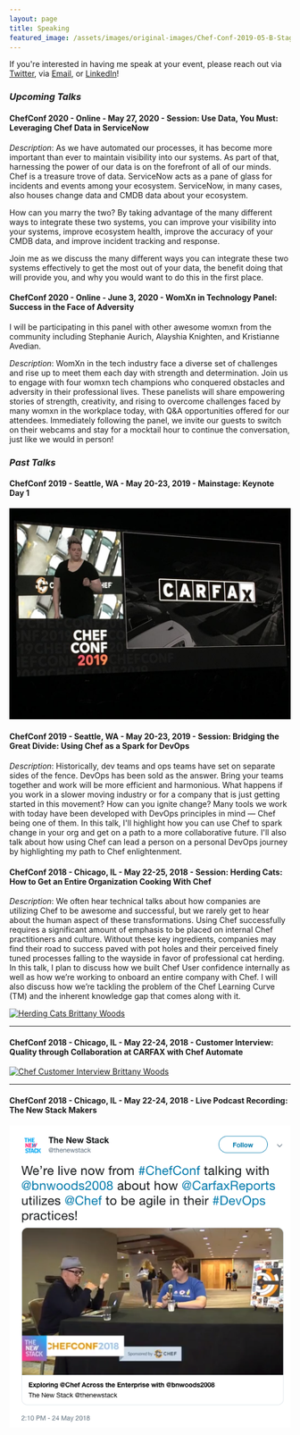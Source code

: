 ```yaml
---
layout: page
title: Speaking
featured_image: /assets/images/original-images/Chef-Conf-2019-05-B-Stage-058.jpg
---
```


If you're interested in having me speak at your event, please reach out via [Twitter](https://twitter.com/bnwoods2008), via [Email](mailto:brittanywoods2008@gmail.com), or [LinkedIn](https://www.linkedin.com/in/bnwoods)!

### _Upcoming Talks_

#### ChefConf 2020 - Online - May 27, 2020 - Session: Use Data, You Must: Leveraging Chef Data in ServiceNow

*Description*: As we have automated our processes, it has become more important than ever to maintain visibility into our systems. As part of that, harnessing the power of our data is on the forefront of all of our minds. Chef is a treasure trove of data. ServiceNow acts as a pane of glass for incidents and events among your ecosystem. ServiceNow, in many cases, also houses change data and CMDB data about your ecosystem.

How can you marry the two? By taking advantage of the many different ways to integrate these two systems, you can improve your visibility into your systems, improve ecosystem health, improve the accuracy of your CMDB data, and improve incident tracking and response.

Join me as we discuss the many different ways you can integrate these two systems effectively to get the most out of your data, the benefit doing that will provide you, and why you would want to do this in the first place.

#### ChefConf 2020 - Online - June 3, 2020 - WomXn in Technology Panel: Success in the Face of Adversity

I will be participating in this panel with other awesome womxn from the community including Stephanie Aurich, Alayshia Knighten, and Kristianne Avedian.

*Description*: WomXn in the tech industry face a diverse set of challenges and rise up to meet them each day with strength and determination. Join us to engage with four womxn tech champions who conquered obstacles and adversity in their professional lives. These panelists will share empowering stories of strength, creativity, and rising to overcome challenges faced by many womxn in the workplace today, with Q&A opportunities offered for our attendees. Immediately following the panel, we invite our guests to switch on their webcams and stay for a mocktail hour to continue the conversation, just like we would in person!

### _Past Talks_

#### ChefConf 2019 - Seattle, WA - May 20-23, 2019 - Mainstage: Keynote Day 1

[![Keynote Brittany Woods](/assets/images/original-images/chefconf2019keynote.jpg)](https://youtu.be/CmLUxCzxq3c?t=763)

#### ChefConf 2019 - Seattle, WA - May 20-23, 2019 - Session: Bridging the Great Divide: Using Chef as a Spark for DevOps

*Description*: Historically, dev teams and ops teams have set on separate sides of the fence. DevOps has been sold as the answer. Bring your teams together and work will be more efficient and harmonious. What happens if you work in a slower moving industry or for a company that is just getting started in this movement? How can you ignite change? Many tools we work with today have been developed with DevOps principles in mind — Chef being one of them. In this talk, I'll highlight how you can use Chef to spark change in your org and get on a path to a more collaborative future. I'll also talk about how using Chef can lead a person on a personal DevOps journey by highlighting my path to Chef enlightenment.

#### ChefConf 2018 - Chicago, IL - May 22-25, 2018 - Session: Herding Cats: How to Get an Entire Organization Cooking With Chef

*Description*: We often hear technical talks about how companies are utilizing Chef to be awesome and successful, but we rarely get to hear about the human aspect of these transformations. Using Chef successfully requires a significant amount of emphasis to be placed on internal Chef practitioners and culture. Without these key ingredients, companies may find their road to success paved with pot holes and their perceived finely tuned processes falling to the wayside in favor of professional cat herding. In this talk, I plan to discuss how we built Chef User confidence internally as well as how we’re working to onboard an entire company with Chef. I will also discuss how we’re tackling the problem of the Chef Learning Curve (TM) and the inherent knowledge gap that comes along with it.

[![Herding Cats Brittany Woods](https://img.youtube.com/vi/LJ1c1QJfH1c/0.jpg)](https://www.youtube.com/watch?v=LJ1c1QJfH1c)

************

#### ChefConf 2018 - Chicago, IL - May 22-24, 2018 - Customer Interview: Quality through Collaboration at CARFAX with Chef Automate

[![Chef Customer Interview Brittany Woods](https://img.youtube.com/vi/fm8vm8HJOAU/0.jpg)](https://www.youtube.com/watch?v=fm8vm8HJOAU)

**********


#### ChefConf 2018 - Chicago, IL - May 22-24, 2018 - Live Podcast Recording: The New Stack Makers

[![The New Stack Makers Podcast Brittany Woods](/assets/images/original-images/newstack-podcast-tweet.png)](https://twitter.com/thenewstack/status/999759491594768385)